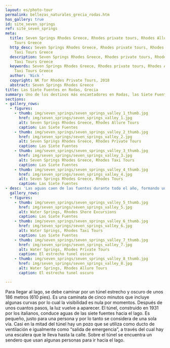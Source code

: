 ```yaml
---
layout: es/photo-tour
permalink: bellezas_naturales_grecia_rodas.htm
has_gallery: true
id: site_seven_springs
ref: site_seven_springs
meta:
  title: Seven Springs Rhodes Greece, Rhodes private tours, Rhodes Allure Tours, Taxi
    Tours Greece
  http_desc: Seven Springs Rhodes Greece, Rhodes private tours, Rhodes Allure Tours,
    Taxi Tours Greece
  description: Seven Springs Rhodes Greece, Rhodes private tours, Rhodes Allure Tours,
    Taxi Tours Greece
  keywords: Seven Springs Rhodes Greece, Rhodes private tours, Rhodes Allure Tours,
    Taxi Tours Greece
  author: 'Nick '
  copyright: NK for Rhodes Private Tours, 2018
  abstract: Seven Springs Rhodes Greece
title: Las Siete Fuentes en Rodas, Grecia
summary: Uno de los destinos más encantadores en Rodas, las Siete Fuentes que ofrecen un paisaje mágico de verdadero oasis, especialmente en el calor del verano – inundado de follaje. Las Siete Fuentes se encuentran en un valle de claras aguas, cubierto de enormes árboles comunes y pinares. El área de Siete Fuentes y sus bosques vecinos son lugar recomendado para una caminata. Este escenario natural magnífico ofrece al visitante una atmósfera tranquila y relajante con sus fuentes, sus corrientes, sus puentes, flores, patos y pavos reales. Está situada a aproximadamente 27 kilómetros (16 millas) de la ciuad de Rodas sobre la costa este.
sections:
- gallery_rows:
  - figures:
    - thumb: img/seven_springs/seven_springs_valley_1_thumb.jpg
      href: img/seven_springs/seven_springs_valley_1.jpg
      alt: Seven Springs Rhodes Greece, Rhodes Allure Tours
      caption: Las Siete Fuentes
    - thumb: img/seven_springs/seven_springs_valley_2_thumb.jpg
      href: img/seven_springs/seven_springs_valley_2.jpg
      alt: Seven Springs Rhodes Greece, Rhodes Private Tours
      caption: Las Siete Fuentes
    - thumb: img/seven_springs/seven_springs_valley_3_thumb.jpg
      href: img/seven_springs/seven_springs_valley_3.jpg
      alt: Seven Springs Rhodes Greece, Rhodes Taxi Tours
      caption: Las Siete Fuentes
    - thumb: img/seven_springs/seven_springs_valley_4_thumb.jpg
      href: img/seven_springs/seven_springs_valley_4.jpg
      alt: Seven Springs Rhodes Greece, Rhodes Tours
      caption: Las Siete Fuentes
- desc: 'Las aguas caen de las fuentes durante todo el año, formando un pequeño lago artificial que provee un habitat natural a tortugas, anguilas, cangrejos y una rara especie de pez llamada “gizani” que vive exclusivamente en los arroyos de Rodas. El área entera está rodeada de bosques y goza de unas vistas magníficas.'
  gallery_rows:
  - figures:
    - thumb: img/seven_springs/seven_springs_valley_5_thumb.jpg
      href: img/seven_springs/seven_springs_valley_5.jpg
      alt: Water Springs, Rhodes Shore Excursions
      caption: Las Siete Fuentes
    - thumb: img/seven_springs/seven_springs_valley_6_thumb.jpg
      href: img/seven_springs/seven_springs_valley_6.jpg
      alt: Water Springs, Rhodes Taxi Tours
      caption: Las Siete Fuentes
    - thumb: img/seven_springs/seven_springs_valley_7_thumb.jpg
      href: img/seven_springs/seven_springs_valley_7.jpg
      alt: Water Springs, Rhodes Private Tours
      caption: El estrecho tunel oscuro
    - thumb: img/seven_springs/seven_springs_valley_8_thumb.jpg
      href: img/seven_springs/seven_springs_valley_8.jpg
      alt: Water Springs, Rhodes Allure Tours
      caption: El estrecho tunel oscuro

---
```

Para llegar al lago, se debe caminar por un túnel estrecho y oscuro de unos 186 metros (610 pies). Es una caminata de cinco minutos que incluye algunas curvas por lo cual la visibilidad es nula por momentos. Después de unos cuantos pasos, la luz vuelve a aparecer. El túnel, construido en 1931 por los italianos, conduce aguas de las siete fuentes hacia el lago. Es pequeño, justo para una persona y por lo tanto se considera de una sola vía. Casi en la mitad del túnel hay un pozo que se utiliza como ducto de ventilación e igualmente como “salida de emergencia”, a través del cual hay una escalera que le lleva hasta la calle. Sobre el túnel se encuentra un sendero que usan algunas personas para ir hacia el lago.